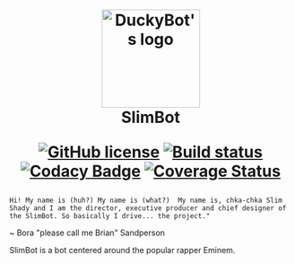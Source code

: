 <h1 align="center">
    <img src="https://djbooth.net/.image/t_share/MTUzNDg2MDIxMjc1Mjk2OTY2/eminem-artjpg.jpg" alt="DuckyBot's logo" width="175"/>
    <br>
    SlimBot
    <br>

[![GitHub license](https://img.shields.io/badge/license-MIT-blue.svg)](https://github.com/leestoge/SlimBot/blob/master/LICENSE)
[![Build status](https://ci.appveyor.com/api/projects/status/p6jmkiy4rsa3rw1f?svg=true)](https://ci.appveyor.com/project/leestoge/slimbot)
[![Codacy Badge](https://api.codacy.com/project/badge/Grade/cbd7696ac466474298637bdeb6d502a5)](https://app.codacy.com/app/leestoge/SlimBot?utm_source=github.com&utm_medium=referral&utm_content=leestoge/SlimBot&utm_campaign=Badge_Grade_Dashboard)
[![Coverage Status](https://coveralls.io/repos/github/leestoge/SlimBot/badge.svg?branch=master)](https://coveralls.io/github/leestoge/SlimBot?branch=master)
</h1>

`Hi! My name is (huh?)
My name is (what?) 
My name is, chka-chka Slim Shady and I am the director, executive producer and chief designer of the SlimBot. So basically I drive... the project."`

~ Bora "please call me Brian" Sandperson

SlimBot is a bot centered around the popular rapper Eminem.